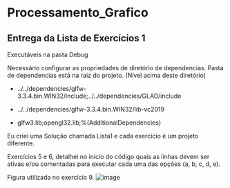 # Processamento_Grafico

## Entrega da Lista de Exercícios 1 

Executáveis na pasta Debug


Necessário configurar as propriedades de diretório de dependencias. Pasta de dependencias está na raiz do projeto. (Nível acima deste diretório)

- ../../dependencies/glfw-3.3.4.bin.WIN32/include;../../dependencies/GLAD/include

- ../../dependencies/glfw-3.3.4.bin.WIN32/lib-vc2019

- glfw3.lib;opengl32.lib;%(AdditionalDependencies)


Eu criei uma Solução chamada Lista1 e cada exercício é um projeto diferente.

Exercícios 5 e 6, detalhei no inicío do código quais as linhas devem ser ativas e/ou comentadas para executar cada uma das opções (a, b, c, d, e).


Figura utilizada no exercício 9.
![image](https://user-images.githubusercontent.com/58199187/160504018-63ea97fa-002d-474c-be7c-f9d7281a0f52.png)
